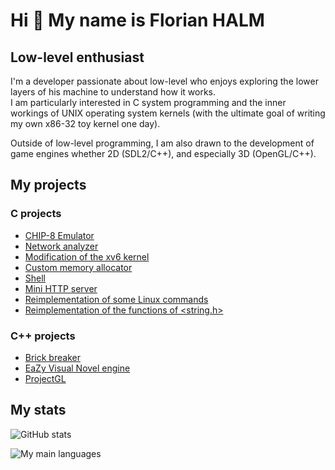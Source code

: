 # Hi 👋 My name is Florian HALM

## Low-level enthusiast
I'm a developer passionate about low-level who enjoys exploring the lower layers of his machine to understand how it works. <br>
I am particularly interested in C system programming and the inner workings of UNIX operating system kernels (with the ultimate goal of writing my own x86-32 toy kernel one day).

Outside of low-level programming, I am also drawn to the development of game engines whether 2D (SDL2/C++), and especially 3D (OpenGL/C++).

## My projects
### C projects
- [CHIP-8 Emulator](https://github.com/floDKDO/CHIP-8-Emulator)
- [Network analyzer](https://github.com/floDKDO/Analyseur-reseau)
- [Modification of the xv6 kernel](https://github.com/floDKDO/xv6)
- [Custom memory allocator](https://github.com/floDKDO/Allocateur-de-memoire)
- [Shell](https://github.com/floDKDO/Shell)
- [Mini HTTP server](https://github.com/floDKDO/Serveur_HTTP)
- [Reimplementation of some Linux commands](https://github.com/floDKDO/Commandes_Linux)
- [Reimplementation of the functions of <string.h>](https://github.com/floDKDO/Fonctions-de-string.h)

### C++ projects
- [Brick breaker](https://github.com/floDKDO/Casse-brique)
- [EaZy Visual Novel engine](https://github.com/floDKDO/EZVN)
- [ProjectGL](https://github.com/floDKDO/ProjectGL)


## My stats
![GitHub stats](https://github-readme-stats.vercel.app/api?username=floDKDO&hide_border=true&count_private=true&show_icons=true&theme=dark)

![My main languages](https://github-readme-stats.vercel.app/api/top-langs/?username=floDKDO&hide_border=true&hide=stars&theme=dark&show_icons=true&langs_count=2)

